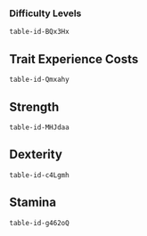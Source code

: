 
### Difficulty Levels

```notion-like-tables
table-id-BQx3Hx
```

## Trait Experience Costs
```notion-like-tables
table-id-Qmxahy
```

## Strength
```notion-like-tables
table-id-MHJdaa
```

## Dexterity
```notion-like-tables
table-id-c4Lgmh
```

## Stamina
```notion-like-tables
table-id-g462oQ
```
